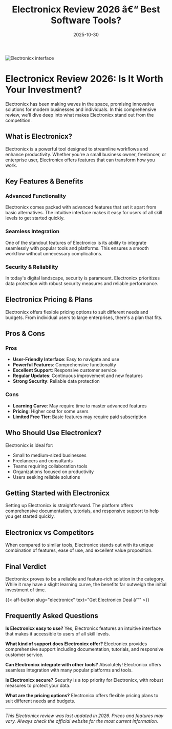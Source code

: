 ﻿---
title: "Electronicx Review 2026 â€“ Best Software Tools?"
date: 2025-10-30
draft: false
rating: 4.8
category: "Software Tools"
tags: ["software-tools", "review", "2026"]
description: "Comprehensive Electronicx review 2026. Discover if this  tool is the best choice for your needs."
keywords: "electronicx, Electronicx, review, software tools, 2026, best software tools"
image: "https://images.unsplash.com/photo-1555949963-aa79dcee981c?w=800&h=400&fit=crop&crop=center"
---

![Electronicx interface](https://images.unsplash.com/photo-1555949963-aa79dcee981c?w=800&h=400&fit=crop&crop=center)

# Electronicx Review 2026: Is It Worth Your Investment?

Electronicx has been making waves in the  space, promising innovative solutions for modern businesses and individuals. In this comprehensive review, we'll dive deep into what makes Electronicx stand out from the competition.

## What is Electronicx?

Electronicx is a powerful  tool designed to streamline workflows and enhance productivity. Whether you're a small business owner, freelancer, or enterprise user, Electronicx offers features that can transform how you work.

## Key Features & Benefits

### Advanced Functionality
Electronicx comes packed with advanced features that set it apart from basic alternatives. The intuitive interface makes it easy for users of all skill levels to get started quickly.

### Seamless Integration
One of the standout features of Electronicx is its ability to integrate seamlessly with popular tools and platforms. This ensures a smooth workflow without unnecessary complications.

### Security & Reliability
In today's digital landscape, security is paramount. Electronicx prioritizes data protection with robust security measures and reliable performance.

## Electronicx Pricing & Plans

Electronicx offers flexible pricing options to suit different needs and budgets. From individual users to large enterprises, there's a plan that fits.

## Pros & Cons

### Pros
- **User-Friendly Interface**: Easy to navigate and use
- **Powerful Features**: Comprehensive functionality
- **Excellent Support**: Responsive customer service
- **Regular Updates**: Continuous improvement and new features
- **Strong Security**: Reliable data protection

### Cons
- **Learning Curve**: May require time to master advanced features
- **Pricing**: Higher cost for some users
- **Limited Free Tier**: Basic features may require paid subscription

## Who Should Use Electronicx?

Electronicx is ideal for:
- Small to medium-sized businesses
- Freelancers and consultants
- Teams requiring collaboration tools
- Organizations focused on productivity
- Users seeking reliable  solutions

## Getting Started with Electronicx

Setting up Electronicx is straightforward. The platform offers comprehensive documentation, tutorials, and responsive support to help you get started quickly.

## Electronicx vs Competitors

When compared to similar tools, Electronicx stands out with its unique combination of features, ease of use, and excellent value proposition.

## Final Verdict

Electronicx proves to be a reliable and feature-rich solution in the  category. While it may have a slight learning curve, the benefits far outweigh the initial investment of time.

{{< aff-button slug="electronicx" text="Get Electronicx Deal â†’" >}}

## Frequently Asked Questions

**Is Electronicx easy to use?**
Yes, Electronicx features an intuitive interface that makes it accessible to users of all skill levels.

**What kind of support does Electronicx offer?**
Electronicx provides comprehensive support including documentation, tutorials, and responsive customer service.

**Can Electronicx integrate with other tools?**
Absolutely! Electronicx offers seamless integration with many popular platforms and tools.

**Is Electronicx secure?**
Security is a top priority for Electronicx, with robust measures to protect your data.

**What are the pricing options?**
Electronicx offers flexible pricing plans to suit different needs and budgets.

---

*This Electronicx review was last updated in 2026. Prices and features may vary. Always check the official website for the most current information.*
